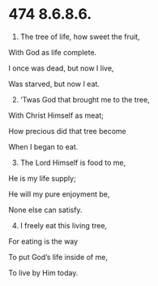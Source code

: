# 474 8.6.8.6.

1.  The tree of life, how sweet the fruit,

With God as life complete.

I once was dead, but now I live,

Was starved, but now I eat.

2.  ’Twas God that brought me to the tree,

With Christ Himself as meat;

How precious did that tree become

When I began to eat.

3.  The Lord Himself is food to me,

He is my life supply;

He will my pure enjoyment be,

None else can satisfy.

4.  I freely eat this living tree,

For eating is the way

To put God’s life inside of me,

To live by Him today.

